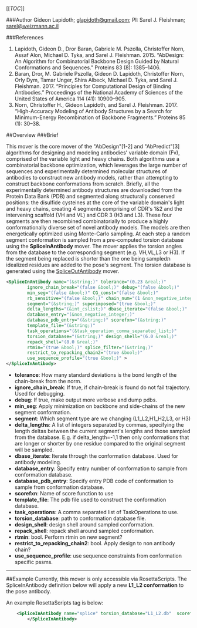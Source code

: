 [[_TOC_]]

###Author
Gideon Lapidoth; glapidoth@gmail.com; PI: Sarel J. Fleishman; sarel@weizmann.ac.il

###References


1. Lapidoth, Gideon D., Dror Baran, Gabriele M. Pszolla, Christoffer Norn, Assaf Alon, Michael D. Tyka, and Sarel J. Fleishman. 2015. “AbDesign: An Algorithm for Combinatorial Backbone Design Guided by Natural Conformations and Sequences.” Proteins 83 (8): 1385–1406.
2. Baran, Dror, M. Gabriele Pszolla, Gideon D. Lapidoth, Christoffer Norn, Orly Dym, Tamar Unger, Shira Albeck, Michael D. Tyka, and Sarel J. Fleishman. 2017. “Principles for Computational Design of Binding Antibodies.” Proceedings of the National Academy of Sciences of the United States of America 114 (41): 10900–905.
3. Norn, Christoffer H., Gideon Lapidoth, and Sarel J. Fleishman. 2017. “High-Accuracy Modeling of Antibody Structures by a Search for Minimum-Energy Recombination of Backbone Fragments.” Proteins 85 (1): 30–38.


##Overview
###Brief 

This mover is the core mover of the "AbDesign"[1-2] and "AbPredict"[3] algorithms for designing and modeling antibodies' variable domain (Fv), comprised of the variable light and heavy chains. Both algorithms use a combinatorial backbone optimization, which leverages the large number of sequences and experimentally determined molecular structures of antibodies to construct new antibody models, rather than attempting to construct backbone conformations from scratch. Briefly, all the experimentally determined antibody structures are downloaded from the Protein Data Bank (PDB) and segmented along structurally conserved positions: the disulfide cysteines at the core of the variable domain's light and heavy chains, creating 4 segments comprising of CDR's 1&2 and the intervening scaffold (VH and VL)  and CDR 3 (H3 and L3). These four segments are then recombined combinatorially to produce a highly conformationally diverse set of novel antibody models. The models are then energetically optimized using Monte-Carlo sampling. At each step a random segment conformation is sampled from a pre-computed torsion database using the **SpliceInAntibody** mover. The mover applies the torsion angles from the database to the corresponding segment (e.g. VH,VL,L3 or H3). If the segment being replaced is shorter than the one being sampledת idealized residues are added to the pose's segment. 
The torsion database is generated using the [SpliceOutAntibody](https://www.rosettacommons.org/docs/wiki/scripting_documentation/RosettaScripts/Movers/movers_pages/SpliceOutAntibody) mover. 
```xml
<SpliceInAntibody name="(&string;)" tolerance="(0.23 &real;)"
        ignore_chain_break="(false &bool;)" debug="(false &bool;)"
        min_seg="(false &bool;)" CG_const="(false &bool;)"
        rb_sensitive="(false &bool;)" chain_num="(1 &non_negative_integer;)"
        segment="(&string;)" superimposed="(true &bool;)"
        delta_lengths="(&int_cslist;)" dbase_iterate="(false &bool;)"
        database_entry="(&non_negative_integer;)"
        database_pdb_entry="(&string;)" scorefxn="(&string;)"
        template_file="(&string;)" 
        task_operations="(&task_operation_comma_separated_list;)"
        torsion_database="(&string;)" design_shell="(6.0 &real;)"
        repack_shell="(8.0 &real;)" 
        rtmin="(true &bool;)" splice_filter="(&string;)" 
        restrict_to_repacking_chain2="(true &bool;)"
        use_sequence_profile="(true &bool;)" >
</SpliceInAntibody>
```

-   **tolerance**: How many standard deviations is the bond length of the chain-break from the norm.
-   **ignore_chain_break**: If true, if chain-break is found do not fail trajectory. Used for debugging. 
-   **debug**: If true, make output more verbose and dump pdbs.
-   **min_seg**: Apply minimization on backbone and side-chains of the new segment conformation.
-   **segment**: Which segment type are we changing (L1_L2,H1_H2,L3, or H3)
-   **delta_lengths**: A list of integers separated by commas, specifying the length deltas between the current segment's lengths and those sampled from the database. E.g. if delta_length=-1,1 then only conformations that are longer or shorter by one residue compared to the original segment will be sampled.
-   **dbase_iterate**: Iterate through the conformation database. Used for antibody modeling. 
-   **database_entry**: Specify entry number of conformation to sample from conformation database.
-   **database_pdb_entry**:  Specify entry PDB code of conformation to sample from conformation database.
-   **scorefxn**: Name of score function to use
-   **template_file**: The pdb file used to construct the conformation database.
-   **task_operations**: A comma separated list of TaskOperations to use.
-   **torsion_database**: path to conformation database file. 
-   **design_shell**: design shell around sampled conformation.
-   **repack_shell**: repack shell around sampled conformation.
-   **rtmin**: bool. Perform rtmin on new segment?
-   **restrict_to_repacking_chain2**: bool. Apply design to non antibody chain?
-   **use_sequence_profile**: use sequence constraints from conformation specific pssms.

---

##Example
Currently, this mover is only accessible via RosettaScripts. The SpliceInAntibody definition below will apply a new **L1_L2 conformation** to the pose antibody. 


An example RosettaScripts tag is below:

```xml
	<SpliceInAntibody name="splice" torsion_database="L1_L2.db"  scorefxn="ref_15" repack_shell="8" design_shell="6" template_file="template.pdb" task_operations="init" debug="0"  min_seg="1" database_entry="5" segment="L1_L2"> 
		</SpliceInAntibody>



```